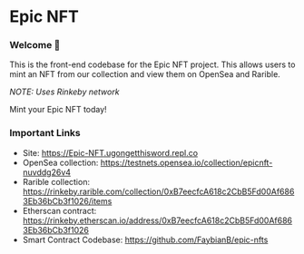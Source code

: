 # Epic NFT

### **Welcome 👋**
This is the front-end codebase for the Epic NFT project. This allows users to mint an NFT from our collection and view them on OpenSea and Rarible.

*NOTE: Uses Rinkeby network*

Mint your Epic NFT today!

### **Important Links**
- Site: https://Epic-NFT.ugongetthisword.repl.co
- OpenSea collection: https://testnets.opensea.io/collection/epicnft-nuvddg26v4
- Rarible collection: https://rinkeby.rarible.com/collection/0xB7eecfcA618c2CbB5Fd00Af6863Eb36bCb3f1026/items
- Etherscan contract: https://rinkeby.etherscan.io/address/0xB7eecfcA618c2CbB5Fd00Af6863Eb36bCb3f1026
- Smart Contract Codebase: https://github.com/FaybianB/epic-nfts
